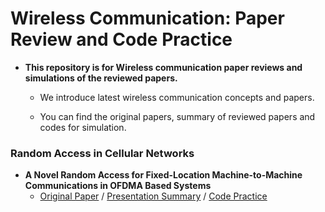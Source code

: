 # Wireless Communication: Paper Review and Code Practice
* **This repository is for Wireless communication paper reviews and simulations of the reviewed papers.**

  * We introduce latest wireless communication concepts and papers.

   * You can find the original papers, summary of reviewed papers and codes for simulation.

### Random Access in Cellular Networks
* **A Novel Random Access for Fixed-Location Machine-to-Machine Communications in OFDMA Based Systems**
  * [Original Paper](https://ieeexplore.ieee.org/abstract/document/6249701) / [Presentation Summary](https://docs.google.com/presentation/d/1Beofxq3hwaq4MCLvSkrLJKdvMrQdDCt-/edit#slide=id.p11) / [Code Practice](https://github.com/vasmanya/Wireless-Communication-Paper-Review-and-Code-Practice/blob/main/Wireless%20Communication/Codes/RA_Fixed_Location_OFDM.m)

